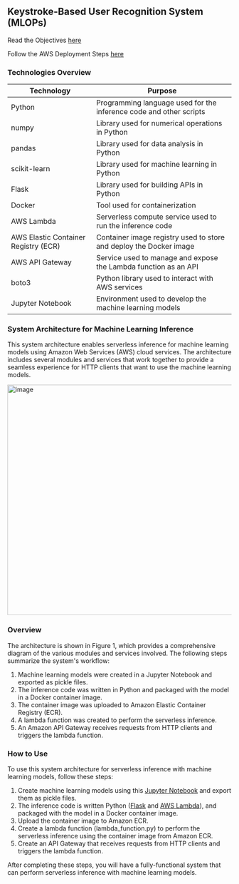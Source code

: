 ## Keystroke-Based User Recognition System (MLOPs)

Read the Objectives [here](./objectives.md)

Follow the AWS Deployment Steps [here](./cloud_deployment.md)

### Technologies Overview

| Technology | Purpose |
| --- | --- |
| Python | Programming language used for the inference code and other scripts |
| numpy | Library used for numerical operations in Python |
| pandas | Library used for data analysis in Python |
| scikit-learn | Library used for machine learning in Python |
| Flask | Library used for building APIs in Python |
| Docker | Tool used for containerization |
| AWS Lambda | Serverless compute service used to run the inference code |
| AWS Elastic Container Registry (ECR) | Container image registry used to store and deploy the Docker image |
| AWS API Gateway | Service used to manage and expose the Lambda function as an API |
| boto3 | Python library used to interact with AWS services |
| Jupyter Notebook | Environment used to develop the machine learning models |


### System Architecture for Machine Learning Inference

This system architecture enables serverless inference for machine learning models using Amazon Web Services (AWS) cloud services. The architecture includes several modules and services that work together to provide a seamless experience for HTTP clients that want to use the machine learning models.

<img width="517" alt="image" src="https://user-images.githubusercontent.com/94995067/227769215-12e9a465-7818-4e22-9021-2cbbe9d6d928.png">

### Overview
The architecture is shown in Figure 1, which provides a comprehensive diagram of the various modules and services involved. The following steps summarize the system's workflow:

1. Machine learning models were created in a Jupyter Notebook and exported as pickle files.
2. The inference code was written in Python and packaged with the model in a Docker container image.
3. The container image was uploaded to Amazon Elastic Container Registry (ECR).
4. A lambda function was created to perform the serverless inference.
5. An Amazon API Gateway receives requests from HTTP clients and triggers the lambda function.

### How to Use
To use this system architecture for serverless inference with machine learning models, follow these steps:

1. Create machine learning models using this [Jupyter Notebook](./model.ipynb) and export them as pickle files.
2. The inference code is written Python ([Flask](./app.py) and [AWS Lambda](./lambda_function.py)), and packaged with the model in a Docker container image.
4. Upload the container image to Amazon ECR.
5. Create a lambda function (lambda_function.py) to perform the serverless inference using the container image from Amazon ECR.
6. Create an API Gateway that receives requests from HTTP clients and triggers the lambda function.

After completing these steps, you will have a fully-functional system that can perform serverless inference with machine learning models.
